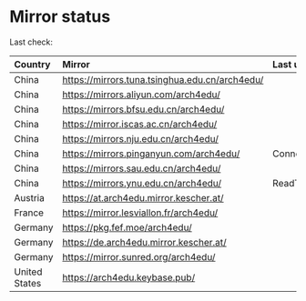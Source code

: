 <script src="./time.js"></script>
# Mirror status
Last check: <script type="text/javascript">localize(1673634216.0175674);</script>

|Country|Mirror|Last update|
|:------|:-----|:----------|
|China|https://mirrors.tuna.tsinghua.edu.cn/arch4edu/|<script type="text/javascript">localize(1673592165);</script>|
|China|https://mirrors.aliyun.com/arch4edu/|<script type="text/javascript">localize(1673548517);</script>|
|China|https://mirrors.bfsu.edu.cn/arch4edu/|<script type="text/javascript">localize(1673592165);</script>|
|China|https://mirror.iscas.ac.cn/arch4edu/|<script type="text/javascript">localize(1673592165);</script>|
|China|https://mirrors.nju.edu.cn/arch4edu/|<script type="text/javascript">localize(1673548517);</script>|
|China|https://mirrors.pinganyun.com/arch4edu/|ConnectionError|
|China|https://mirrors.sau.edu.cn/arch4edu/|<script type="text/javascript">localize(1671258899);</script>|
|China|https://mirrors.ynu.edu.cn/arch4edu/|ReadTimeout|
|Austria|https://at.arch4edu.mirror.kescher.at/|<script type="text/javascript">localize(1673592165);</script>|
|France|https://mirror.lesviallon.fr/arch4edu/|<script type="text/javascript">localize(1673592165);</script>|
|Germany|https://pkg.fef.moe/arch4edu/|<script type="text/javascript">localize(1673592165);</script>|
|Germany|https://de.arch4edu.mirror.kescher.at/|<script type="text/javascript">localize(1673592165);</script>|
|Germany|https://mirror.sunred.org/arch4edu/|<script type="text/javascript">localize(1673592165);</script>|
|United States|https://arch4edu.keybase.pub/|<script type="text/javascript">localize(1673548517);</script>|

<script src="./tablefilter/tablefilter.js"></script>
<script src="./table.js"></script>